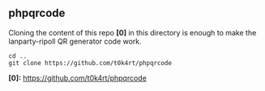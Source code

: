  
phpqrcode
----------

Cloning the content of this repo **[0]** in this directory is enough to make the lanparty-ripoll QR generator code work.

```
cd ..
git clone https://github.com/t0k4rt/phpqrcode
```

**[0]:** https://github.com/t0k4rt/phpqrcode
